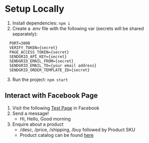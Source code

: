 # Setup Locally

1. Install dependencies: `npm i`
2. Create a .env file with the following var (secrets will be shared separately):
```
  PORT=3000
  VERIFY_TOKEN={secret}
  PAGE_ACCESS_TOKEN={secret}
  SENDGRID_API_KEY={secret}
  SENDGRID_EMAIL_FROM={secret}
  SENDGRID_EMAIL_TO={your email address}
  SENDGRID_ORDER_TEMPLATE_ID={secret}
```
3. Run the project: `npm start`


## Interact with Facebook Page

1. Visit the following [Test Page](https://www.facebook.com/profile.php?id=100088974336410) in Facebook
2. Send a message!
    - Hi, Hello, Good morning
3. Enquire about a product
    - /desc, /price, /shipping, /buy followed by Product SKU
    - Product catalog can be found [here](https://raw.githubusercontent.com/BestBuyAPIs/open-data-set/master/products.json)